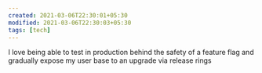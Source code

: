 ```yaml
---
created: 2021-03-06T22:30:01+05:30
modified: 2021-03-06T22:30:03+05:30
tags: [tech]
---
```


I love being able to test in production behind the safety of a feature flag and gradually expose my user base to an upgrade via release rings
